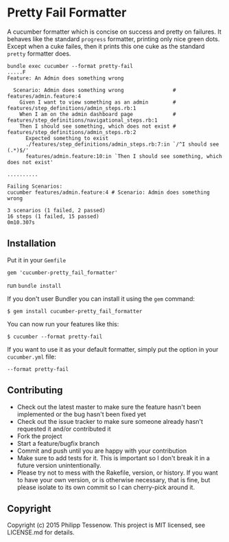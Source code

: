# Pretty Fail Formatter

A cucumber formatter which is concise on success and pretty on failures. It behaves like the standard `progress` formatter, printing only nice green dots.
Except when a cuke failes, then it prints this one cuke as the standard `pretty` formatter does.

    bundle exec cucumber --format pretty-fail
    .....F
    Feature: An Admin does something wrong

      Scenario: Admin does something wrong                # features/admin.feature:4
        Given I want to view something as an admin        # features/step_definitions/admin_steps.rb:1
        When I am on the admin dashboard page             # features/step_definitions/navigational_steps.rb:1
        Then I should see something, which does not exist # features/step_definitions/admin_steps.rb:2
          Expected something to exist
          ./features/step_definitions/admin_steps.rb:7:in `/^I should see (.*)$/'
          features/admin.feature:10:in `Then I should see something, which does not exist'

    ..........

    Failing Scenarios:
    cucumber features/admin.feature:4 # Scenario: Admin does something wrong

    3 scenarios (1 failed, 2 passed)
    16 steps (1 failed, 15 passed)
    0m10.307s


## Installation

Put it in your `Gemfile`

    gem 'cucumber-pretty_fail_formatter'

run `bundle install`

If you don't user Bundler you can install it using the `gem` command:

    $ gem install cucumber-pretty_fail_formatter

You can now run your features like this:

    $ cucumber --format pretty-fail

If you want to use it as your default formatter, simply put the option in your `cucumber.yml` file:

    --format pretty-fail

## Contributing

 * Check out the latest master to make sure the feature hasn't been implemented or the bug hasn't been fixed yet
 * Check out the issue tracker to make sure someone already hasn't requested it and/or contributed it
 * Fork the project
 * Start a feature/bugfix branch
 * Commit and push until you are happy with your contribution
 * Make sure to add tests for it. This is important so I don't break it in a future version unintentionally.
 * Please try not to mess with the Rakefile, version, or history. If you want to have your own version, or is otherwise necessary, that is fine, but please isolate to its own commit so I can cherry-pick around it.

## Copyright

Copyright (c) 2015 Philipp Tessenow. This project is MIT licensed, see LICENSE.md for details.

